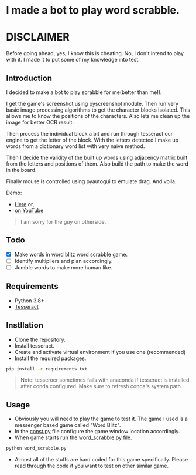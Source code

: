 # I made a bot to play word scrabble.

# DISCLAIMER
Before going ahead, yes, I know this is cheating. No, I don't intend to play with it. I made it to put some of my knowledge into test.

## Introduction
I decided to make a bot to play scrabble for me(better than me!). 

I get the game's screenshot using pyscreenshot module. Then run very basic image processing algorithms to get the character blocks isolated. This allows me to know the positions of the characters. Also lets me clean up the image for better OCR result.

Then process the individual block a bit and run through tesseract ocr engine to get the letter of the block. With the letters detected I make up words from a dictionary word list with very naive method.

Then I decide the validity of the built up words using adjacency matrix built from the letters and positions of them. Also build the path to make the word in the board.

Finally mouse is controlled using pyautogui to emulate drag. And voila.

Demo:
* [Here](demo-runs/) or,
* [on YouTube](https://www.youtube.com/embed/ScsF-_AQCD8)

> I am sorry for the guy on otherside.

## Todo
- [x] Make words in word blitz word scrabble game.
- [ ] Identify multipliers and plan accordingly.
- [ ] Jumble words to make more human like.

## Requirements
* Python 3.8+
* [Tesseract](https://github.com/tesseract-ocr/tesseract)

## Instllation
* Clone the repository.
* Install tesseract.
* Create and activate virtual environment if you use one (recommended)
* Install the required packages. 
```bash
pip install -r requirements.txt
```
> Note: tesserocr sometimes fails with anaconda if tesseract is installed after conda configured. Make sure to refresh conda's system path.

## Usage
* Obviously you will need to play the game to test it. The game I used is a messenger based game called "Word Blitz".
* In the [const.py](const.py) file configure the game window location accordingly.
* When game starts run the [word_scrabble.py](word_scrabble.py) file.
```bash
python word_scrabble.py
```
* Almost all of the stuffs are hard coded for this game specifically. Please read through the code if you want to test on other similar game.